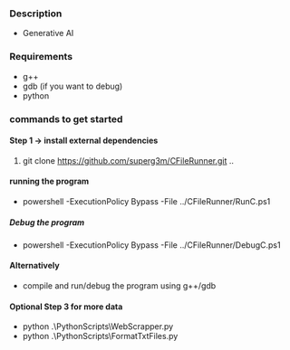 ### Description

- Generative AI

### Requirements

- g++
- gdb (if you want to debug)
- python

### commands to get started

#### Step 1 -> install external dependencies

1. git clone https://github.com/superg3m/CFileRunner.git ..

#### running the program

- powershell -ExecutionPolicy Bypass -File ../CFileRunner/RunC.ps1

##### Debug the program

- powershell -ExecutionPolicy Bypass -File ../CFileRunner/DebugC.ps1

#### Alternatively

- compile and run/debug the program using g++/gdb

#### Optional Step 3 for more data

- python .\PythonScripts\WebScrapper.py
- python .\PythonScripts\FormatTxtFiles.py
